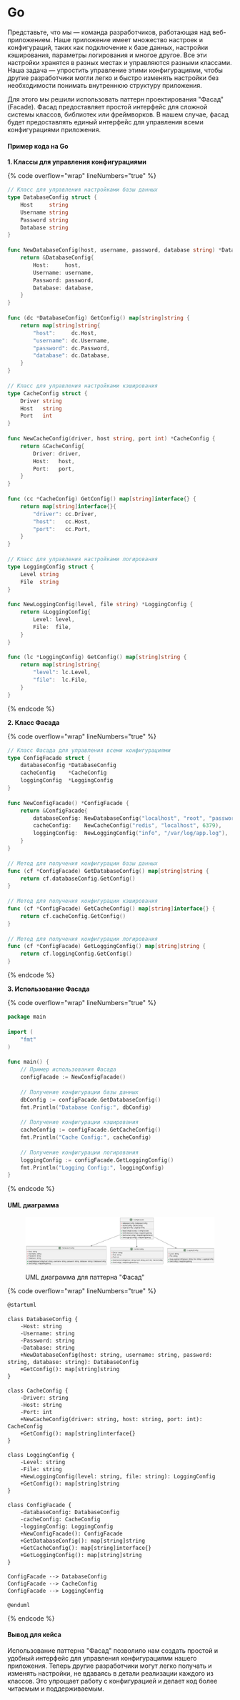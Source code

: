 # Go

Представьте, что мы — команда разработчиков, работающая над веб-приложением. Наше приложение имеет множество настроек и конфигураций, таких как подключение к базе данных, настройки кэширования, параметры логирования и многое другое. Все эти настройки хранятся в разных местах и управляются разными классами. Наша задача — упростить управление этими конфигурациями, чтобы другие разработчики могли легко и быстро изменять настройки без необходимости понимать внутреннюю структуру приложения.

Для этого мы решили использовать паттерн проектирования "Фасад" (Facade). Фасад предоставляет простой интерфейс для сложной системы классов, библиотек или фреймворков. В нашем случае, фасад будет предоставлять единый интерфейс для управления всеми конфигурациями приложения.

#### Пример кода на Go

**1. Классы для управления конфигурациями**

{% code overflow="wrap" lineNumbers="true" %}
```go
// Класс для управления настройками базы данных
type DatabaseConfig struct {
    Host     string
    Username string
    Password string
    Database string
}

func NewDatabaseConfig(host, username, password, database string) *DatabaseConfig {
    return &DatabaseConfig{
        Host:     host,
        Username: username,
        Password: password,
        Database: database,
    }
}

func (dc *DatabaseConfig) GetConfig() map[string]string {
    return map[string]string{
        "host":     dc.Host,
        "username": dc.Username,
        "password": dc.Password,
        "database": dc.Database,
    }
}

// Класс для управления настройками кэширования
type CacheConfig struct {
    Driver string
    Host   string
    Port   int
}

func NewCacheConfig(driver, host string, port int) *CacheConfig {
    return &CacheConfig{
        Driver: driver,
        Host:   host,
        Port:   port,
    }
}

func (cc *CacheConfig) GetConfig() map[string]interface{} {
    return map[string]interface{}{
        "driver": cc.Driver,
        "host":   cc.Host,
        "port":   cc.Port,
    }
}

// Класс для управления настройками логирования
type LoggingConfig struct {
    Level string
    File  string
}

func NewLoggingConfig(level, file string) *LoggingConfig {
    return &LoggingConfig{
        Level: level,
        File:  file,
    }
}

func (lc *LoggingConfig) GetConfig() map[string]string {
    return map[string]string{
        "level": lc.Level,
        "file":  lc.File,
    }
}
```
{% endcode %}

**2. Класс Фасада**

{% code overflow="wrap" lineNumbers="true" %}
```go
// Класс Фасада для управления всеми конфигурациями
type ConfigFacade struct {
    databaseConfig *DatabaseConfig
    cacheConfig    *CacheConfig
    loggingConfig  *LoggingConfig
}

func NewConfigFacade() *ConfigFacade {
    return &ConfigFacade{
        databaseConfig: NewDatabaseConfig("localhost", "root", "password", "mydb"),
        cacheConfig:    NewCacheConfig("redis", "localhost", 6379),
        loggingConfig:  NewLoggingConfig("info", "/var/log/app.log"),
    }
}

// Метод для получения конфигурации базы данных
func (cf *ConfigFacade) GetDatabaseConfig() map[string]string {
    return cf.databaseConfig.GetConfig()
}

// Метод для получения конфигурации кэширования
func (cf *ConfigFacade) GetCacheConfig() map[string]interface{} {
    return cf.cacheConfig.GetConfig()
}

// Метод для получения конфигурации логирования
func (cf *ConfigFacade) GetLoggingConfig() map[string]string {
    return cf.loggingConfig.GetConfig()
}
```
{% endcode %}

**3. Использование Фасада**

{% code overflow="wrap" lineNumbers="true" %}
```go
package main

import (
    "fmt"
)

func main() {
    // Пример использования Фасада
    configFacade := NewConfigFacade()

    // Получение конфигурации базы данных
    dbConfig := configFacade.GetDatabaseConfig()
    fmt.Println("Database Config:", dbConfig)

    // Получение конфигурации кэширования
    cacheConfig := configFacade.GetCacheConfig()
    fmt.Println("Cache Config:", cacheConfig)

    // Получение конфигурации логирования
    loggingConfig := configFacade.GetLoggingConfig()
    fmt.Println("Logging Config:", loggingConfig)
}
```
{% endcode %}

#### UML диаграмма

<figure><img src="../../../../../.gitbook/assets/image (63).png" alt=""><figcaption><p>UML диаграмма для паттерна "Фасад"</p></figcaption></figure>

{% code overflow="wrap" lineNumbers="true" %}
```plantuml
@startuml

class DatabaseConfig {
    -Host: string
    -Username: string
    -Password: string
    -Database: string
    +NewDatabaseConfig(host: string, username: string, password: string, database: string): DatabaseConfig
    +GetConfig(): map[string]string
}

class CacheConfig {
    -Driver: string
    -Host: string
    -Port: int
    +NewCacheConfig(driver: string, host: string, port: int): CacheConfig
    +GetConfig(): map[string]interface{}
}

class LoggingConfig {
    -Level: string
    -File: string
    +NewLoggingConfig(level: string, file: string): LoggingConfig
    +GetConfig(): map[string]string
}

class ConfigFacade {
    -databaseConfig: DatabaseConfig
    -cacheConfig: CacheConfig
    -loggingConfig: LoggingConfig
    +NewConfigFacade(): ConfigFacade
    +GetDatabaseConfig(): map[string]string
    +GetCacheConfig(): map[string]interface{}
    +GetLoggingConfig(): map[string]string
}

ConfigFacade --> DatabaseConfig
ConfigFacade --> CacheConfig
ConfigFacade --> LoggingConfig

@enduml
```
{% endcode %}

#### Вывод для кейса

Использование паттерна "Фасад" позволило нам создать простой и удобный интерфейс для управления конфигурациями нашего приложения. Теперь другие разработчики могут легко получать и изменять настройки, не вдаваясь в детали реализации каждого из классов. Это упрощает работу с конфигурацией и делает код более читаемым и поддерживаемым.
